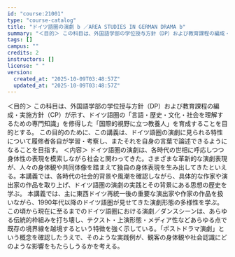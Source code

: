 ```yaml
---
id: "course:21001"
type: "course-catalog"
title: "ドイツ語圏の演劇 b ／AREA STUDIES IN GERMAN DRAMA b"
summary: "＜目的＞ この科目は、外国語学部の学位授与方針（DP）および教育課程の編成・実施方針（CP）が示す、ドイツ語圏の「言語・歴史・文化・社会を理解するための専門知識」を修得した「国際的視野に立つ教養人」を育成することを目的とする。 この目的のた…"
tags: []
campus: ""
credits: 2
instructors: []
license: " "
version:
  created_at: "2025-10-09T03:48:57Z"
  updated_at: "2025-10-09T03:48:57Z"
---
```


＜目的＞ この科目は、外国語学部の学位授与方針（DP）および教育課程の編成・実施方針（CP）が示す、ドイツ語圏の「言語・歴史・文化・社会を理解するための専門知識」を修得した「国際的視野に立つ教養人」を育成することを目的とする。 この目的のために、この講義は、ドイツ語圏の演劇に見られる特性について履修者各自が学習・考察し、またそれを自身の言葉で論述できるようになることを目指す。 ＜内容＞ ドイツ語圏の演劇は、各時代の世相に呼応しつつ身体性の表現を模索しながら社会と関わってきた。さまざまな革新的な演劇表現が、人々の身体観や共同体像を踏まえて独自の身体表現を生み出してきたといえる。本講義では、各時代の社会的背景や風潮を確認しながら、具体的な作家や演出家の作品を取り上げ、ドイツ語圏の演劇の実践とその背景にある思想の歴史を学ぶ。 本講義では、主に東西ドイツ再統一後の重要な演出家や作家の作品を扱いながら、1990年代以降のドイツ語圏が見せてきた演劇形態の多様性を学ぶ。この頃から現在に至るまでのドイツ語圏における演劇／ダンスシーンは、あらゆる伝統的枠組みを打ち壊し、テクスト・上演形態・メディア性などあらゆる点で既存の境界線を越境するという特徴を強く示している。「ポストドラマ演劇」という概念を確認したうえで、そのような実践例が、観客の身体観や社会認識にどのような影響をもたらしうるかを考える。
